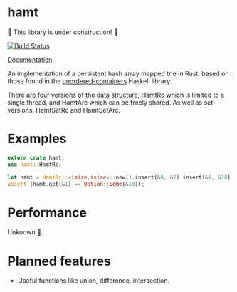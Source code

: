 # hamt
:construction: This library is under construction! :construction:

[![Build Status](https://travis-ci.org/rainbowbismuth/hamt-rs.svg?branch=master)](https://travis-ci.org/rainbowbismuth/hamt-rs)

[Documentation](http://rainbowbismuth.github.io/rustdoc/hamt/)

An implementation of a persistent hash array mapped trie in Rust, based on those found in the [unordered-containers](https://github.com/tibbe/unordered-containers) Haskell library.

There are four versions of the data structure, HamtRc which is limited to a single thread, and HamtArc which can be freely shared. As well as set versions, HamtSetRc and HamtSetArc.

# Examples
```rust
extern crate hamt;
use hamt::HamtRc;

let hamt = HamtRc::<isize,isize>::new().insert(&0, &1).insert(&1, &10).insert(&2, &100);
assert!(hamt.get(&1) == Option::Some(&10));
```

# Performance
Unknown :space_invader:.

# Planned features
* Useful functions like union, difference, intersection.
